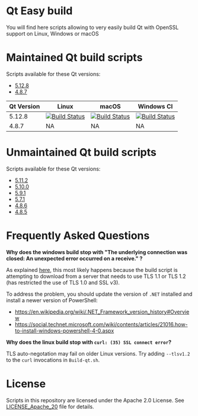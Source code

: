 
# Qt Easy build

You will find here scripts allowing to very easily build Qt with OpenSSL support on Linux, Windows or macOS

# Maintained Qt build scripts

Scripts available for these Qt versions:

* [5.12.8][5128]
* [4.8.7][487]

[5128]: https://github.com/jamesobutler/qt-easy-build/tree/5.12.8#readme
[487]: https://github.com/jamesobutler/qt-easy-build/tree/4.8.7#readme

| Qt Version   | Linux                                                   | macOS                                                   | Windows CI |
|--------------|---------------------------------------------------------|---------------------------------------------------------|------------|
| 5.12.8       | [![Build Status][5128_linux_i_azure]][5128_linux_azure] | [![Build Status][5128_macos_i_azure]][5128_macos_azure] | [![Build Status][5128_windows_i_azure]][5128_windows_azure]         |
| 4.8.7        | NA                                                      | NA                                                      | NA         |

[5128_linux_azure]: https://dev.azure.com/jamesobutler/qt-easy-build/_build/latest?definitionId=1&branchName=5.12.8
[5128_linux_i_azure]: https://dev.azure.com/jamesobutler/qt-easy-build/_apis/build/status/jamesobutler.qt-easy-build?branchName=5.12.8&jobName=Linux

[5128_macos_azure]: https://dev.azure.com/jamesobutler/qt-easy-build/_build/latest?definitionId=1&branchName=5.12.8
[5128_macos_i_azure]: https://dev.azure.com/jamesobutler/qt-easy-build/_apis/build/status/jamesobutler.qt-easy-build?branchName=5.12.8&jobName=macOS

[5128_windows_azure]: https://dev.azure.com/jamesobutler/qt-easy-build/_build/latest?definitionId=1&branchName=5.12.8
[5128_windows_i_azure]: https://dev.azure.com/jamesobutler/qt-easy-build/_apis/build/status/jamesobutler.qt-easy-build?branchName=5.12.8&jobName=Windows

# Unmaintained Qt build scripts

Scripts available for these Qt versions:

* [5.11.2][5112]
* [5.10.0][5100]
* [5.9.1][591]
* [5.7.1][571]
* [4.8.6][486]
* [4.8.5][485]

[5112]: https://github.com/jamesobutler/qt-easy-build/tree/5.11.2#readme
[5100]: https://github.com/jamesobutler/qt-easy-build/tree/5.10.0#readme
[591]: https://github.com/jamesobutler/qt-easy-build/tree/5.9.1#readme
[571]: https://github.com/jamesobutler/qt-easy-build/tree/5.7.1#readme
[486]: https://github.com/jamesobutler/qt-easy-build/tree/4.8.7#readme
[485]: https://github.com/jamesobutler/qt-easy-build/tree/4.8.7#readme

# Frequently Asked Questions

**Why does the windows build stop with "The underlying connection was closed: An unexpected error occurred on a receive." ?**

As explained [here](https://github.com/chocolatey/choco/wiki/Installation#installing-with-restricted-tls), this most likely happens because the build script is attempting to download from a server that needs to use TLS 1.1 or TLS 1.2 (has restricted the use of TLS 1.0 and SSL v3).

To address the problem, you should update the version of `.NET` installed and install a newer version of PowerShell:
* https://en.wikipedia.org/wiki/.NET_Framework_version_history#Overview
* https://social.technet.microsoft.com/wiki/contents/articles/21016.how-to-install-windows-powershell-4-0.aspx

**Why does the linux build stop with `curl: (35) SSL connect error`?**

TLS auto-negotation may fail on older Linux versions. Try adding `--tlsv1.2` to the `curl` invocations in `Build-qt.sh`.

# License

Scripts in this repository are licensed under the Apache 2.0 License. See [LICENSE_Apache_20](LICENSE_Apache_20) file for details.

